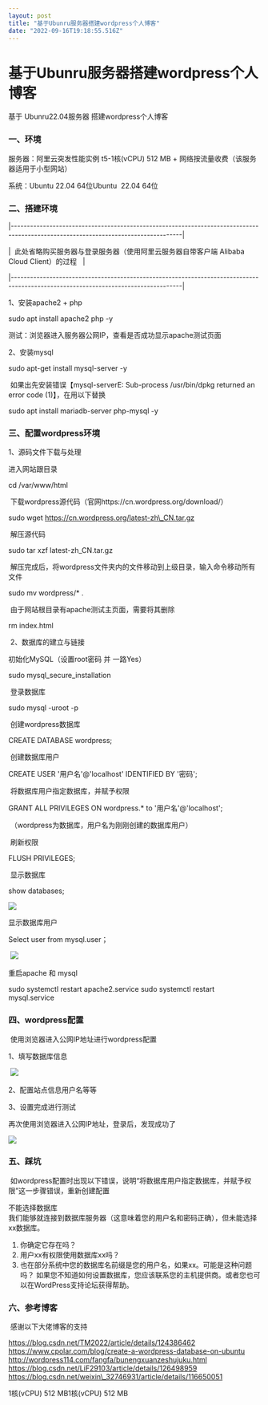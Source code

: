 ```yaml
---
layout: post
title: "基于Ubunru服务器搭建wordpress个人博客"
date: "2022-09-16T19:18:55.516Z"
---
```

基于Ubunru服务器搭建wordpress个人博客
==========================

基于 Ubunru22.04服务器 搭建wordpress个人博客

### 一、环境

服务器：阿里云突发性能实例 t5\-1核(vCPU) 512 MB + 网络按流量收费（该服务器适用于小型网站）

系统：Ubuntu 22.04 64位Ubuntu  22.04 64位

### 二、搭建环境

|-----------------------------------------------------------------------------------------------------------------------------------|

|  此处省略购买服务器与登录服务器（使用阿里云服务器自带客户端 Alibaba Cloud Client）的过程   |

|-----------------------------------------------------------------------------------------------------------------------------------|

1、安装apache2 + php

sudo apt install apache2 php -y

测试：浏览器进入服务器公网IP，查看是否成功显示apache测试页面

2、安装mysql

sudo apt-get install mysql-server -y

 如果出先安装错误【mysql-serverE: Sub-process /usr/bin/dpkg returned an error code (1)】，在用以下替换

sudo apt install mariadb-server php-mysql -y

### 三、配置wordpress环境

1、源码文件下载与处理

进入网站跟目录

cd /var/www/html

 下载wordpress源代码（官网https://cn.wordpress.org/download/）

sudo wget https://cn.wordpress.org/latest-zh\_CN.tar.gz

 解压源代码

sudo tar xzf latest-zh\_CN.tar.gz

 解压完成后，将wordpress文件夹内的文件移动到上级目录，输入命令移动所有文件

sudo mv wordpress/\* .

 由于网站根目录有apache测试主页面，需要将其删除

rm index.html

 2、数据库的建立与链接

初始化MySQL（设置root密码 并 一路Yes）

sudo mysql\_secure\_installation

 登录数据库

sudo mysql -uroot -p

 创建wordpress数据库

CREATE DATABASE wordpress;

 创建数据库用户

CREATE USER '用户名'@'localhost' IDENTIFIED BY '密码';

 将数据库用户指定数据库，并赋予权限

GRANT ALL PRIVILEGES ON wordpress.\* to '用户名'@'localhost';

 （wordpress为数据库，用户名为刚刚创建的数据库用户）

 刷新权限

FLUSH PRIVILEGES;

 显示数据库

show databases;

![](https://img2022.cnblogs.com/blog/1365039/202209/1365039-20220916235439445-828906610.png)

显示数据库用户

Select user from mysql.user；

 ![](https://img2022.cnblogs.com/blog/1365039/202209/1365039-20220916235534167-405048785.png)

重启apache 和 mysql

sudo systemctl restart apache2.service
sudo systemctl restart mysql.service

### 四、wordpress配置

 使用浏览器进入公网IP地址进行wordpress配置

1、填写数据库信息

 ![](https://img2022.cnblogs.com/blog/1365039/202209/1365039-20220916235027226-1345928390.png)

2、配置站点信息用户名等等

3、设置完成进行测试

再次使用浏览器进入公网IP地址，登录后，发现成功了

![](https://img2022.cnblogs.com/blog/1365039/202209/1365039-20220916235322595-343200786.png)

### 五、踩坑

 如wordpress配置时出现以下错误，说明“将数据库用户指定数据库，并赋予权限”这一步骤错误，重新创建配置

不能选择数据库  
我们能够就连接到数据库服务器（这意味着您的用户名和密码正确），但未能选择xx数据库。
1. 你确定它存在吗？
2. 用户xx有权限使用数据库xx吗？
3. 也在部分系统中您的数据库名前缀是您的用户名，如果xx。可能是这种问题吗？
如果您不知道如何设置数据库，您应该联系您的主机提供商。或者您也可以在WordPress支持论坛获得帮助。

### 六、参考博客

 感谢以下大佬博客的支持

https://blog.csdn.net/TM2022/article/details/124386462
https://www.cpolar.com/blog/create-a-wordpress-database-on-ubuntu
http://wordpress114.com/fangfa/bunengxuanzeshujuku.html
https://blog.csdn.net/LiF29103/article/details/126498959
https://blog.csdn.net/weixin\_32746931/article/details/116650051

1核(vCPU) 512 MB1核(vCPU) 512 MB